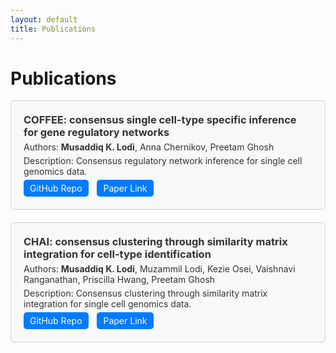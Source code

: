 ```yaml
---
layout: default
title: Publications
---
```


<style>
  :root {
    --text-color-light: #333; /* Text color for light background */
    --text-color-dark: #fff; /* Text color for dark background */
    --background-color-light: #f9f9f9; /* Background color for light mode */
    --background-color-dark: #333; /* Background color for dark mode */
    --border-color: #ccc; /* Border color */
  }

  .publication {
    padding: 20px;
    border: 1px solid var(--border-color);
    border-radius: 5px;
    margin-bottom: 20px;
    color: var(--text-color-light); /* Default text color for light background */
    background-color: var(--background-color-light); /* Default background color for light mode */
  }

  /* Adjust text and background color for dark mode */
  @media (prefers-color-scheme: dark) {
    .publication {
      color: var(--text-color-dark); /* Text color for dark background */
      background-color: var(--background-color-dark); /* Background color for dark mode */
    }
  }

  .publication h3 {
    margin: 0;
  }

  .publication p {
    margin: 5px 0;
  }

  .btn {
    display: inline-block;
    padding: 5px 10px;
    margin-right: 10px;
    background-color: #007bff; /* Button background color */
    color: #fff; /* Button text color */
    text-decoration: none;
    border-radius: 5px;
  }
  .publication strong {
    font-weight: bold;
    color: #333; /* Adjust the color as needed */
  }
</style>
<h1> Publications </h1>
<div class="publication">
  <h3>COFFEE: consensus single cell-type specific inference for gene regulatory networks </h3>
  <p>Authors: <strong>Musaddiq K. Lodi</strong>, Anna Chernikov, Preetam Ghosh</p>
  <p>Description: Consensus regulatory network inference for single cell genomics data. </p>
  <a href="https://github.com/lodimk2/coffee" class="btn" target="_blank">GitHub Repo</a>
  <a href="https://academic.oup.com/bib/article/25/6/bbae457/7765455" class="btn" target="_blank">Paper Link</a>
</div>

<div class="publication">
  <h3>CHAI: consensus clustering through similarity matrix integration for cell-type identification </h3>
  <p>Authors: <strong>Musaddiq K. Lodi</strong>, Muzammil Lodi, Kezie Osei, Vaishnavi Ranganathan, Priscilla Hwang, Preetam Ghosh</p>
  <p>Description: Consensus clustering through similarity matrix integration for single cell genomics data.</p>
  <a href="https://github.com/lodimk2/chai" class="btn" target="_blank">GitHub Repo</a>
  <a href="https://academic.oup.com/bib/article/25/5/bbae411/7745034" class="btn" target="_blank">Paper Link</a>
</div>

<!-- Add more publication entries as needed -->
